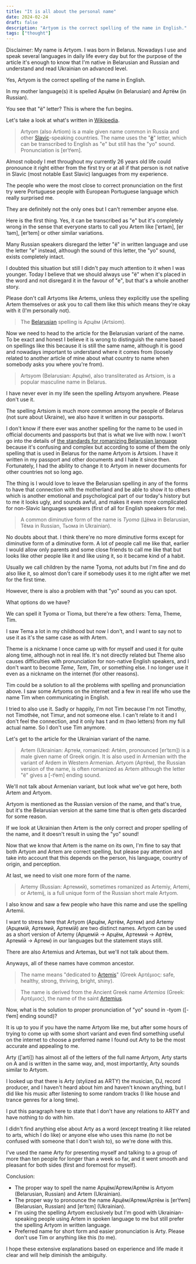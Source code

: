 ```yaml
---
title: "It is all about the personal name"
date: 2024-02-24
draft: false
description: "Artyom is the correct spelling of the name in English."
tags: ["thought"]
---
```


Disclaimer: My name is Artyom. I was born in Belarus. Nowadays I use and speak several languages in daily life every day but for the purpose of the article it's enough to know that I'm native in Belarusian and Russian and understand and read Ukrainian on advanced level.

Yes, Artyom is the correct spelling of the name in English.

In my mother language(s) it is spelled Арцём (in Belarusian) and Артём (in Russian).

You see that "ё" letter? This is where the fun begins.

Let's take a look at what's written in [Wikipedia](https://en.wikipedia.org/wiki/Artyom).

> Artyom (also Artiom) is a male given name common in Russia and other [Slavic](https://en.wikipedia.org/wiki/Slavic_languages)-speaking countries. The name uses the "[ё](https://en.wikipedia.org/wiki/%D0%81)" letter, which can be transcribed to English as "e" but still has the "yo" sound. Pronunciation is [ɐrˈtʲɵm].

Almost nobody I met throughout my currently 26 years old life could pronounce it right either from the first try or at all if that person is not native in Slavic (most notable East Slavic) languages from my experience.

The people who were the most close to correct pronunciation on the first try were Portuguese people with European Portuguese language which really surprised me.

They are definitely not the only ones but I can't remember anyone else.

Here is the first thing. Yes, it can be transcribed as "e" but it's completely wrong in the sense that everyone starts to call you Artem like [ˈɐrtəm], [ɐrˈtəm], [ɐrˈtem] or other similar variations.

Many Russian speakers disregard the letter "ё" in written language and use the letter "e" instead, although the sound of this letter, the "yo" sound, exists completely intact.

I doubted this situation but still I didn't pay much attention to it when I was younger. Today I believe that we should always use "ё" when it's placed in the word and not disregard it in the favour of "e", but that's a whole another story.

Please don't call Artyoms like Artems, unless they explicitly use the spelling Artem themselves or ask you to call them like this which means they're okay with it (I'm personally not).

> The [Belarusian](https://en.wikipedia.org/wiki/Belarusian_language) spelling is Арцём (Artsiom).

Now we need to head to the article for the Belarusian variant of the name. To be exact and honest I believe it is wrong to distinguish the name based on spellings like this because it is still the same name, although it is good and nowadays important to understand where it comes from (loosely related to another article of mine about what country to name when somebody asks you where you're from).

> Artsyom (Belarusian: Арцём), also transliterated as Artsiom, is a popular masculine name in Belarus.

I have never ever in my life seen the spelling Artsyom anywhere. Please don't use it.

The spelling Artsiom is much more common among the people of Belarus (not sure about Ukraine), we also have it written in our passports.

I don't know if there ever was another spelling for the name to be used in official documents and passports but that is what we live with now. I won't go into the details of [the standards for romanizing Belarusian language](https://en.wikipedia.org/wiki/Romanization_of_Belarusian) because it's confusing and complex but according to some of them the only spelling that is used in Belarus for the name Artyom is Artsiom. I have it written in my passport and other documents and I hate it since then. Fortunately, I had the ability to change it to Artyom in newer documents for other countries not so long ago.

The thing is I would love to leave the Belarusian spelling in any of the forms to have that connection with the motherland and be able to show it to others which is another emotional and psychological part of our today's history but to me it looks ugly, and sounds awful, and makes it even more complicated for non-Slavic languages speakers (first of all for English speakers for me).

> A common diminutive form of the name is _Tyoma_ (Цёма in Belarusian, Тёма in Russian, Тьома in Ukrainian).

No doubts about that. I think there're no more diminutive forms except for diminutive form of a diminutive form. A lot of people call me like that, earlier I would allow only parents and some close friends to call me like that but looks like other people like it and like using it, so it became kind of a habit.

Usually we call children by the name Tyoma, not adults but I'm fine and do also like it, so almost don't care if somebody uses it to me right after we met for the first time.

However, there is also a problem with that "yo" sound as you can spot.

What options do we have?

We can spell it Tyoma or Tioma, but there're a few others: Tema, Theme, Tim.

I saw Tema a lot in my childhood but now I don't, and I want to say not to use it as it's the same case as with Artem.

Theme is a nickname I once came up with for myself and used it for quite along time, although not in real life. It's not directly related but Theme also causes difficulties with pronunciation for non-native English speakers, and I don't want to become *Teme*, *Tem*, *Tim*, or something else. I no longer use it even as a nickname on the internet (for other reasons).

Tim could be a solution to all the problems with spelling and pronunciation above. I saw some Artyoms on the internet and a few in real life who use the name Tim when communicating in English.

I tried to also use it. Sadly or happily, I'm not Tim because I'm not Timothy, not Timothée, not Timur, and not someone else. I can't relate to it and I don't feel the connection, and it only has t and m (two letters) from my full actual name. So I don't use Tim anymore.

Let's get to the article for the Ukrainian variant of the name.

> Artem (Ukrainian: Арте́м, romanized: Artém, pronounced [ɐrˈtɛm]) is a male given name of Greek origin. It is also used in Armenian with the variant of Ardem in Western Armenian. Artyom (Артём), the Russian version of the name, is often romanized as Artem although the letter "ё" gives a [-tʲɵm] ending sound.

We'll not talk about Armenian variant, but look what we've got here, both Artem and Artyom.

Artyom is mentioned as the Russian version of the name, and that's true, but it's the Belarusian version at the same time that is often gets discarded for some reason.

If we look at Ukrainian then Artem is the only correct and proper spelling of the name, and it doesn't result in using the "yo" sound!

Now that we know that Artem is the name on its own, I'm fine to say that both Artyom and Artem are correct spelling, but please pay attention and take into account that this depends on the person, his language, country of origin, and perception.

At last, we need to visit one more form of the name.

> Artemy (Russian: Артемий), sometimes romanized as Artemiy, Artemi, or Artemij, is a full unique form of the Russian short male Artyom.

I also know and saw a few people who have this name and use the spelling Artemii.

I want to stress here that Artyom (Арцём, Артём, Артем) and Artemy (Арцемій, Артемий, Артемій) are two distinct names. Artyom can be used as a short version of Artemy (Арцемій -> Арцём, Артемий -> Артём, Артемій -> Артем) in our languages but the statement stays still.

There are also Artemius and Artemas, but we'll not talk about them.

Anyways, all of these names have common ancestor.

> The name means "dedicated to [Artemis](https://en.wikipedia.org/wiki/Artemis)" (Greek Αρτέμιος: safe, healthy, strong, thriving, bright, shiny).

> The name is derived from the Ancient Greek name _Artemios_ (Greek: Αρτέμιος), the name of the saint [Artemius](https://en.wikipedia.org/wiki/Artemius).

Now, what is the solution to proper pronunciation of "yo" sound in -tyom ([-tʲɵm] ending sound)?

It is up to you if you have the name Artyom like me, but after some hours of trying to come up with some short variant and even find something useful on the internet to choose a preferred name I found out Arty to be the most accurate and appealing to me.

Arty ([ˈarti]) has almost all of the letters of the full name Artyom, Arty starts on A and is written in the same way, and, most importantly, Arty sounds similar to Artyom.

I looked up that there is Arty (stylized as ARTY) the musician, DJ, record producer, and I haven't heard about him and haven't known anything, but I did like his music after listening to some random tracks (I like house and trance genres for a long time).

I put this paragraph here to state that I don't have any relations to ARTY and have nothing to do with him.

I didn't find anything else about Arty as a word (except treating it like related to arts, which I do like) or anyone else who uses this name (to not be confused with someone that I don't wish to), so we're done with this.

I've used the name Arty for presenting myself and talking to a group of more than ten people for longer than a week so far, and it went smooth and pleasant for both sides (first and foremost for myself).

Conclusion:
- The proper way to spell the name Арцём/Артем/Артём is Artyom (Belarusian, Russian) and Artem (Ukrainian).
- The proper way to pronounce the name Арцём/Артем/Артём is [ɐrˈtʲɵm] (Belarusian, Russian) and [ɐrˈtɛm] (Ukrainian).
- I'm using the spelling Artyom exclusively but I'm good with Ukrainian-speaking people using Artem in spoken language to me but still prefer the spelling Artyom in written language.
- Preferred name for short form and easier pronunciation is Arty. Please don't use Tim or anything like this (to me).

I hope these extensive explanations based on experience and life made it clear and will help diminish the ambiguity.
